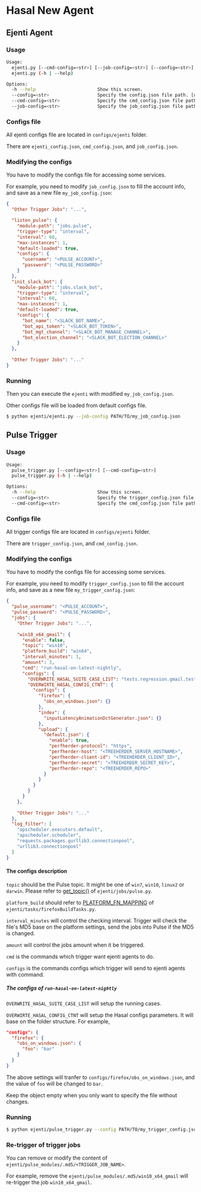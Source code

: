 # Hasal New Agent

## Ejenti Agent

### Usage

```bash
Usage:
  ejenti.py [--cmd-config=<str>] [--job-config=<str>] [--config=<str>]
  ejenti.py (-h | --help)

Options:
  -h --help                       Show this screen.
  --config=<str>                  Specify the config.json file path. [default: configs/ejenti/ejenti_config.json]
  --cmd-config=<str>              Specify the cmd_config.json file path. [default: configs/ejenti/cmd_config.json]
  --job-config=<str>              Specify the job_config.json file path. [default: configs/ejenti/job_config.json]
```

### Configs file

All ejenti configs file are located in `configs/ejenti` folder.

There are `ejenti_config.json`, `cmd_config.json`, and `job_config.json`.

### Modifying the configs

You have to modify the configs file for accessing some services.

For example, you need to modify `job_config.json` to fill the account info, and save as a new file `my_job_config.json`:

```json
{
  "Other Trigger Jobs": "...",

  "listen_pulse": {
    "module-path": "jobs.pulse",
    "trigger-type": "interval",
    "interval": 60,
    "max-instances": 1,
    "default-loaded": true,
    "configs": {
      "username": "<PULSE_ACCOUNT>",
      "password": "<PULSE_PASSWORD>"
    }
  },
  "init_slack_bot": {
    "module-path": "jobs.slack_bot",
    "trigger-type": "interval",
    "interval": 60,
    "max-instances": 1,
    "default-loaded": true,
    "configs": {
      "bot_name": "<SLACK_BOT_NAME>",
      "bot_api_token": "<SLACK_BOT_TOKEN>",
      "bot_mgt_channel": "<SLACK_BOT_MANAGE_CHANNEL>",
      "bot_election_channel": "<SLACK_BOT_ELECTION_CHANNEL>"
    }
  },
  
  "Other Trigger Jobs": "..."
}
```

### Running

Then you can execute the `ejenti` with modified `my_job_config.json`.

Other configs file will be loaded from default configs file.

```bash
$ python ejenti/ejenti.py --job-config PATH/TO/my_job_config.json
```

## Pulse Trigger

### Usage

```bash
Usage:
  pulse_trigger.py [--config=<str>] [--cmd-config=<str>]
  pulse_trigger.py (-h | --help)

Options:
  -h --help                       Show this screen.
  --config=<str>                  Specify the trigger_config.json file path. [default: configs/ejenti/trigger_config.json]
  --cmd-config=<str>              Specify the cmd_config.json file path. [default: configs/ejenti/cmd_config.json]
```

### Configs file

All trigger configs file are located in `configs/ejenti` folder.

There are `trigger_config.json`, and `cmd_config.json`.


### Modifying the configs

You have to modify the configs file for accessing some services.

For example, you need to modify `trigger_config.json` to fill the account info, and save as a new file `my_trigger_config.json`:

```json
{
  "pulse_username": "<PULSE_ACCOUNT>",
  "pulse_password": "<PULSE_PASSWORD>",
  "jobs": {
    "Other Trigger Jobs": "...",
    
    "win10_x64_gmail": {
      "enable": false,
      "topic": "win10",
      "platform_build": "win64",
      "interval_minutes": 1,
      "amount": 3,
      "cmd": "run-hasal-on-latest-nightly",
      "configs": {
        "OVERWRITE_HASAL_SUITE_CASE_LIST": "tests.regression.gmail.test_firefox_gmail_ail_compose_new_mail_via_keyboard,tests.regression.gmail.test_chrome_gmail_ail_compose_new_mail_via_keyboard,tests.regression.gmail.test_firefox_gmail_ail_open_mail,tests.regression.gmail.test_chrome_gmail_ail_open_mail,tests.regression.gmail.test_firefox_gmail_ail_reply_mail,tests.regression.gmail.test_chrome_gmail_ail_reply_mail,tests.regression.gmail.test_firefox_gmail_ail_type_in_reply_field,tests.regression.gmail.test_chrome_gmail_ail_type_in_reply_field",
        "OVERWIRTE_HASAL_CONFIG_CTNT": {
          "configs": {
            "firefox": {
              "obs_on_windows.json": {}
            },
            "index": {
              "inputLatencyAnimationDctGenerator.json": {}
            },
            "upload": {
              "default.json": {
                "enable": true,
                "perfherder-protocol": "https",
                "perfherder-host": "<TREEHERDER_SERVER_HOSTNAME>",
                "perfherder-client-id": "<TREEHERDER_CLIENT_ID>",
                "perfherder-secret": "<TREEHERDER_SECRET_KEY>",
                "perfherder-repo": "<TREEHERDER_REPO>"
              }
            }
          }
        }
      }
    },
    
    "Other Trigger Jobs": "..." 
  },
  "log_filter": [
    "apscheduler.executors.default",
    "apscheduler.scheduler",
    "requests.packages.gurllib3.connectionpool",
    "urllib3.connectionpool"
  ]
}
```

#### The configs description

`topic` should be the Pulse topic. It might be one of `win7`, `win10`, `linux2` or `darwin`.
Please refer to [get_topic()](https://github.com/Mozilla-TWQA/Hasal/blob/master/ejenti/jobs/pulse.py#L36-L54) of `ejenti/jobs/pulse.py`.

`platform_build` should refer to [PLATFORM_FN_MAPPING](https://github.com/Mozilla-TWQA/Hasal/blob/dev/ejenti/tasks/firefoxBuildTasks.py#L18-L22) of `ejenti/tasks/firefoxBuildTasks.py`.

`interval_minutes` will control the checking interval. Trigger will check the file's MD5 base on the platform settings, send the jobs into Pulse if the MD5 is changed.

`amount` will control the jobs amount when it be triggered.

`cmd` is the commands which trigger want ejenti agents to do.

`configs` is the commands configs which trigger will send to ejenti agents with command.

##### The configs of `run-hasal-on-latest-nightly`

`OVERWRITE_HASAL_SUITE_CASE_LIST` will setup the running cases.

`OVERWIRTE_HASAL_CONFIG_CTNT` will setup the Hasal configs parameters. It will base on the folder structure.
For example, 

```json
"configs": {
  "firefox": {
    "obs_on_windows.json": {
      "foo": "bar"
    }
  }
}

```

The above settings will tranfer to `configs/firefox/obs_on_windows.json`, and the value of `foo` will be changed to `bar`.

Keep the object empty when you only want to specify the file without changes.

### Running
```bash
$ python ejenti/pulse_trigger.py --config PATH/TO/my_trigger_config.json
```

### Re-trigger of trigger jobs

You can remove or modify the content of `ejenti/pulse_modules/.md5/<TRIGGER_JOB_NAME>`.

For example, remove the `ejenti/pulse_modules/.md5/win10_x64_gmail` will re-trigger the job `win10_x64_gmail`.
